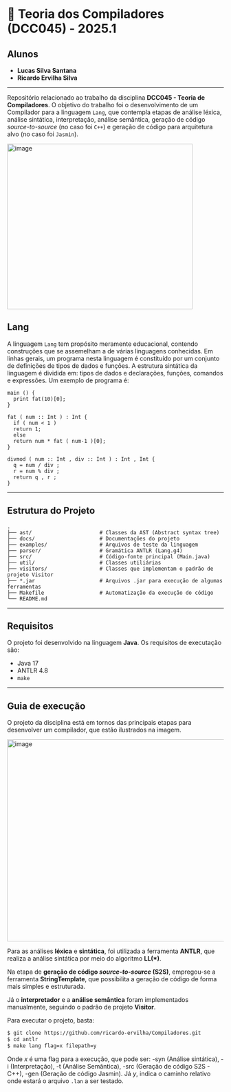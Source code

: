 # 🐉 Teoria dos Compiladores (DCC045) - 2025.1

## Alunos

- **Lucas Silva Santana**
- **Ricardo Ervilha Silva**

---

Repositório relacionado ao trabalho da disciplina **DCC045 - Teoria de Compiladores**. O objetivo do trabalho foi o desenvolvimento de um Compilador para a linguagem `Lang`, que contempla etapas de análise léxica, análise sintática, interpretação, análise semântica, geração de código *source-to-source* (no caso foi `C++`) e geração de código para arquitetura alvo (no caso foi `Jasmin`).

<img width="431" height="385" alt="image" src="https://github.com/user-attachments/assets/2ae38fce-5efb-4973-8c38-b6e1aeecd6af" />

## Lang

A linguagem `Lang` tem propósito meramente educacional, contendo construções que se assemelham a de várias linguagens conhecidas. Em linhas gerais, um programa nesta linguagem é constituído por um conjunto de definições de tipos de dados e funções. A estrutura sintática da linguagem é dividida em: tipos de dados e declarações, funções, comandos e expressões. Um exemplo de programa é:

```
main () {
  print fat(10)[0];
}

fat ( num :: Int ) : Int {
  if ( num < 1 )
  return 1;
  else
  return num * fat ( num-1 )[0];
}

divmod ( num :: Int , div :: Int ) : Int , Int {
  q = num / div ;
  r = num % div ;
  return q , r ;
}
```

---

## Estrutura do Projeto

```
.
├── ast/                      # Classes da AST (Abstract syntax tree)
├── docs/                     # Documentações do projeto
├── examples/                 # Arquivos de teste da linguagem
├── parser/                   # Gramática ANTLR (Lang.g4)
├── src/                      # Código-fonte principal (Main.java)
├── util/                     # Classes utiliárias
├── visitors/                 # Classes que implementam o padrão de projeto Visitor
├── *.jar                     # Arquivos .jar para execução de algumas ferramentas
├── Makefile                  # Automatização da execução do código
└── README.md                 
```

---

## Requisitos

O projeto foi desenvolvido na linguagem **Java**. Os requisitos de executação são:

- Java 17
- ANTLR 4.8
- `make`

---

## Guia de execução

O projeto da disciplina está em tornos das principais etapas para desenvolver um compilador, que estão ilustrados na imagem.

<img width="597" height="470" alt="image" src="https://github.com/user-attachments/assets/83ddefe1-7ee8-4f79-9760-bf7f94ea246e" />

Para as análises **léxica** e **sintática**, foi utilizada a ferramenta **ANTLR**, que realiza a análise sintática por meio do algoritmo **LL(\*)**.  

Na etapa de **geração de código *source-to-source* (S2S)**, empregou-se a ferramenta **StringTemplate**, que possibilita a geração de código de forma mais simples e estruturada.  

Já o **interpretador** e a **análise semântica** foram implementados manualmente, seguindo o padrão de projeto **Visitor**.

Para executar o projeto, basta:

```bash
$ git clone https://github.com/ricardo-ervilha/Compiladores.git
$ cd antlr
$ make lang flag=x filepath=y 
```

Onde $x$ é uma flag para a execução, que pode ser: -syn (Análise sintática), -i (Interpretação), -t (Análise Semântica), -src (Geração de código S2S - C++), -gen (Geração de código Jasmin). Já $y$, indica o caminho relativo onde estará o arquivo `.lan` a ser testado.



